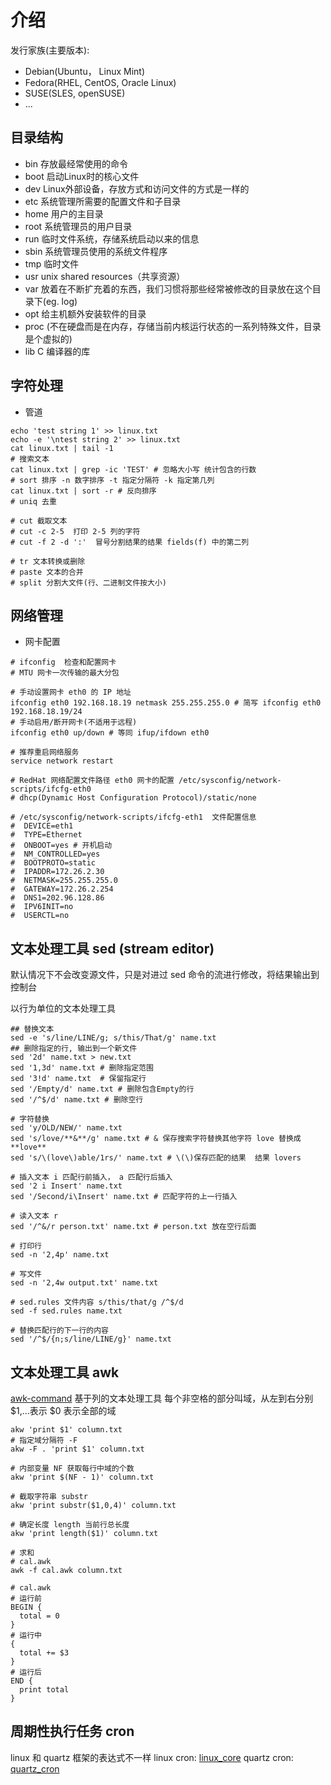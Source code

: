 # 介绍

发行家族(主要版本):

- Debian(Ubuntu， Linux Mint)
- Fedora(RHEL, CentOS, Oracle Linux)
- SUSE(SLES, openSUSE)
- ...

## 目录结构

- bin 存放最经常使用的命令
- boot 启动Linux时的核心文件
- dev Linux外部设备，存放方式和访问文件的方式是一样的
- etc  系统管理所需要的配置文件和子目录
- home 用户的主目录
- root 系统管理员的用户目录
- run 临时文件系统，存储系统启动以来的信息
- sbin 系统管理员使用的系统文件程序
- tmp 临时文件
- usr unix shared resources（共享资源）
- var 放着在不断扩充着的东西，我们习惯将那些经常被修改的目录放在这个目录下(eg. log)
- opt 给主机额外安装软件的目录
- proc (不在硬盘而是在内存，存储当前内核运行状态的一系列特殊文件，目录是个虚拟的)
- lib C 编译器的库

## 字符处理

- 管道

```shell
echo 'test string 1' >> linux.txt
echo -e '\ntest string 2' >> linux.txt
cat linux.txt | tail -1 
# 搜索文本
cat linux.txt | grep -ic 'TEST' # 忽略大小写 统计包含的行数
# sort 排序 -n 数字排序 -t 指定分隔符 -k 指定第几列
cat linux.txt | sort -r # 反向排序
# uniq 去重

# cut 截取文本
# cut -c 2-5  打印 2-5 列的字符
# cut -f 2 -d ':'  冒号分割结果的结果 fields(f) 中的第二列

# tr 文本转换或删除
# paste 文本的合并
# split 分割大文件(行、二进制文件按大小)
```

## 网络管理

- 网卡配置

```shell
# ifconfig  检查和配置网卡
# MTU 网卡一次传输的最大分包

# 手动设置网卡 eth0 的 IP 地址
ifconfig eth0 192.168.18.19 netmask 255.255.255.0 # 简写 ifconfig eth0 192.168.18.19/24
# 手动启用/断开网卡(不适用于远程)
ifconfig eth0 up/down # 等同 ifup/ifdown eth0

# 推荐重启网络服务
service network restart

# RedHat 网络配置文件路径 eth0 网卡的配置 /etc/sysconfig/network-scripts/ifcfg-eth0 
# dhcp(Dynamic Host Configuration Protocol)/static/none

# /etc/sysconfig/network-scripts/ifcfg-eth1  文件配置信息
#  DEVICE=eth1
#  TYPE=Ethernet
#  ONBOOT=yes # 开机启动
#  NM_CONTROLLED=yes
#  BOOTPROTO=static
#  IPADDR=172.26.2.30
#  NETMASK=255.255.255.0
#  GATEWAY=172.26.2.254
#  DNS1=202.96.128.86
#  IPV6INIT=no
#  USERCTL=no

```

## 文本处理工具 sed (stream editor)

默认情况下不会改变源文件，只是对进过 sed 命令的流进行修改，将结果输出到控制台

以行为单位的文本处理工具

```shell
## 替换文本
sed -e 's/line/LINE/g; s/this/That/g' name.txt
## 删除指定的行, 输出到一个新文件
sed '2d' name.txt > new.txt
sed '1,3d' name.txt # 删除指定范围
sed '3!d' name.txt  # 保留指定行
sed '/Empty/d' name.txt # 删除包含Empty的行
sed '/^$/d' name.txt # 删除空行

# 字符替换
sed 'y/OLD/NEW/' name.txt
sed 's/love/**&**/g' name.txt # & 保存搜索字符替换其他字符 love 替换成 **love**
sed 's/\(love\)able/1rs/' name.txt # \(\)保存匹配的结果  结果 lovers

# 插入文本 i 匹配行前插入， a 匹配行后插入
sed '2 i Insert' name.txt
sed '/Second/i\Insert' name.txt # 匹配字符的上一行插入

# 读入文本 r
sed '/^&/r person.txt' name.txt # person.txt 放在空行后面

# 打印行
sed -n '2,4p' name.txt

# 写文件
sed -n '2,4w output.txt' name.txt

# sed.rules 文件内容 s/this/that/g /^$/d
sed -f sed.rules name.txt

# 替换匹配行的下一行的内容
sed '/^$/{n;s/line/LINE/g}' name.txt
```

## 文本处理工具 awk

[awk-command](https://likegeeks.com/awk-command/)
基于列的文本处理工具
每个非空格的部分叫域，从左到右分别 $1,...表示 $0 表示全部的域

```shell
akw 'print $1' column.txt
# 指定域分隔符 -F
akw -F . 'print $1' column.txt

# 内部变量 NF 获取每行中域的个数
akw 'print $(NF - 1)' column.txt

# 截取字符串 substr
akw 'print substr($1,0,4)' column.txt

# 确定长度 length 当前行总长度
akw 'print length($1)' column.txt

# 求和
# cal.awk
awk -f cal.awk column.txt
```

```shell
# cal.awk
# 运行前
BEGIN {
  total = 0
}
# 运行中
{
  total += $3
}
# 运行后
END {
  print total
}
```

## 周期性执行任务 cron

linux 和 quartz 框架的表达式不一样
linux cron:
[linux_core](./linux_cron.png)
quartz cron:
[quartz_cron](./quartz_cron.png)
